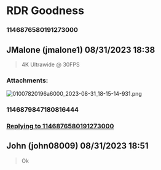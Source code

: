 # RDR Goodness
### 1146876580191273000
## JMalone (jmalone1) 08/31/2023 18:38 

> 4K Ultrawide @ 30FPS
### Attachments: 
![01007820196a6000_2023-08-31_18-15-14-931.png](https://yuzudiscordbackup.s3.us-west-2.amazonaws.com/files-media/1146876580191273000_01007820196a6000_2023-08-31_18-15-14-931.png)

### 1146879847180816444
### [Replying to 1146876580191273000](#1146876580191273000)
## John (john08009) 08/31/2023 18:51 

> Ok

